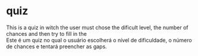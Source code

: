 # quiz

This is a quiz in witch the user must chose the dificult level, the number of chances and then try to fill in the  
Este é um quiz no qual o usuário escolherá o nível de dificuldade, o número de chances e tentará preencher as gaps.
